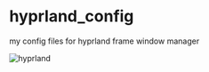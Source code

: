 # hyprland_config
my config files for hyprland frame window manager

<img src="https://github.com/NorthernBlow/hyprland_config/blob/main/assets/hypr2.jpg" alt="hyprland"  />
